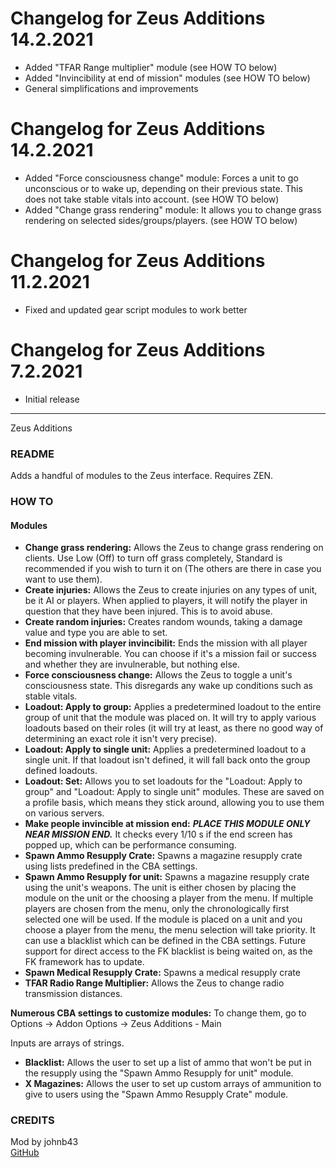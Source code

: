 # Changelog for Zeus Additions 14.2.2021

- Added "TFAR Range multiplier" module (see HOW TO below)
- Added "Invincibility at end of mission" modules (see HOW TO below)
- General simplifications and improvements

# Changelog for Zeus Additions 14.2.2021

- Added "Force consciousness change" module: Forces a unit to go unconscious or to wake up, depending on their previous state. This does not take stable vitals into account. (see HOW TO below)
- Added "Change grass rendering" module: It allows you to change grass rendering on selected sides/groups/players. (see HOW TO below)

# Changelog for Zeus Additions 11.2.2021

- Fixed and updated gear script modules to work better

# Changelog for Zeus Additions 7.2.2021

- Initial release


---


Zeus Additions
<h3>README</h3>

Adds a handful of modules to the Zeus interface. Requires ZEN.

<h3>HOW TO</h3>
<h4>Modules</h4>

* **Change grass rendering:** Allows the Zeus to change grass rendering on clients. Use Low (Off) to turn off grass completely, Standard is recommended if you wish to turn it on (The others are there in case you want to use them).
* **Create injuries:** Allows the Zeus to create injuries on any types of unit, be it AI or players. When applied to players, it will notify the player in question that they have been injured. This is to avoid abuse.
* **Create random injuries:** Creates random wounds, taking a damage value and type you are able to set.
* **End mission with player invincibilit:** Ends the mission with all player becoming invulnerable. You can choose if it's a mission fail or success and whether they are invulnerable, but nothing else.
* **Force consciousness change:** Allows the Zeus to toggle a unit's consciousness state. This disregards any wake up conditions such as stable vitals.
* **Loadout: Apply to group:** Applies a predetermined loadout to the entire group of unit that the module was placed on. It will try to apply various loadouts based on their roles (it will try at least, as there no good way of determining an exact role it isn't very precise).
* **Loadout: Apply to single unit:** Applies a predetermined loadout to a single unit. If that loadout isn't defined, it will fall back onto the group defined loadouts.
* **Loadout: Set:** Allows you to set loadouts for the "Loadout: Apply to group" and "Loadout: Apply to single unit" modules. These are saved on a profile basis, which means they stick around, allowing you to use them on various servers.
* **Make people invincible at mission end:** ***PLACE THIS MODULE ONLY NEAR MISSION END.*** It checks every 1/10 s if the end screen has popped up, which can be performance consuming.
* **Spawn Ammo Resupply Crate:** Spawns a magazine resupply crate using lists predefined in the CBA settings.
* **Spawn Ammo Resupply for unit:** Spawns a magazine resupply crate using the unit's weapons. The unit is either chosen by placing the module on the unit or the choosing a player from the menu. If multiple players are chosen from the menu, only the chronologically first selected one will be used. If the module is placed on a unit and you choose a player from the menu, the menu selection will take priority. It can use a blacklist which can be defined in the CBA settings. Future support for direct access to the FK blacklist is being waited on, as the FK framework has to update.
* **Spawn Medical Resupply Crate:** Spawns a medical resupply crate
* **TFAR Radio Range Multiplier:** Allows the Zeus to change radio transmission distances.

**Numerous CBA settings to customize modules:** To change them, go to Options -> Addon Options -> Zeus Additions - Main

  Inputs are arrays of strings.
  * **Blacklist:** Allows the user to set up a list of ammo that won't be put in the resupply using the "Spawn Ammo Resupply for unit" module.
  * **X Magazines:** Allows the user to set up custom arrays of ammunition to give to users using the "Spawn Ammo Resupply Crate" module.

<h3>CREDITS</h3>

Mod by johnb43<br/>
[GitHub](https://github.com/johnb432/Zeus-Additions)
